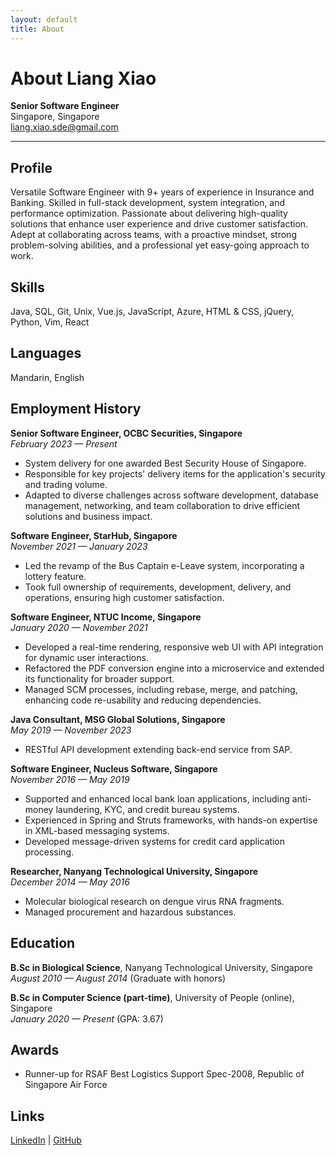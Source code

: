 ```yaml
---
layout: default
title: About
---
```

# About Liang Xiao

**Senior Software Engineer**  
Singapore, Singapore  
liang.xiao.sde@gmail.com

---

## Profile
Versatile Software Engineer with 9+ years of experience in Insurance and Banking. Skilled in full-stack development, system integration, and performance optimization. Passionate about delivering high-quality solutions that enhance user experience and drive customer satisfaction. Adept at collaborating across teams, with a proactive mindset, strong problem-solving abilities, and a professional yet easy-going approach to work.

## Skills
Java, SQL, Git, Unix, Vue.js, JavaScript, Azure, HTML & CSS, jQuery, Python, Vim, React

## Languages
Mandarin, English

## Employment History
**Senior Software Engineer, OCBC Securities, Singapore**  
_February 2023 — Present_  
- System delivery for one awarded Best Security House of Singapore.
- Responsible for key projects' delivery items for the application's security and trading volume.
- Adapted to diverse challenges across software development, database management, networking, and team collaboration to drive efficient solutions and business impact.

**Software Engineer, StarHub, Singapore**  
_November 2021 — January 2023_  
- Led the revamp of the Bus Captain e-Leave system, incorporating a lottery feature.
- Took full ownership of requirements, development, delivery, and operations, ensuring high customer satisfaction.

**Software Engineer, NTUC Income, Singapore**  
_January 2020 — November 2021_  
- Developed a real-time rendering, responsive web UI with API integration for dynamic user interactions.
- Refactored the PDF conversion engine into a microservice and extended its functionality for broader support.
- Managed SCM processes, including rebase, merge, and patching, enhancing code re-usability and reducing dependencies.

**Java Consultant, MSG Global Solutions, Singapore**  
_May 2019 — November 2023_  
- RESTful API development extending back-end service from SAP.

**Software Engineer, Nucleus Software, Singapore**  
_November 2016 — May 2019_  
- Supported and enhanced local bank loan applications, including anti-money laundering, KYC, and credit bureau systems.
- Experienced in Spring and Struts frameworks, with hands-on expertise in XML-based messaging systems.
- Developed message-driven systems for credit card application processing.

**Researcher, Nanyang Technological University, Singapore**  
_December 2014 — May 2016_  
- Molecular biological research on dengue virus RNA fragments.
- Managed procurement and hazardous substances.

## Education
**B.Sc in Biological Science**, Nanyang Technological University, Singapore  
_August 2010 — August 2014_ (Graduate with honors)

**B.Sc in Computer Science (part-time)**, University of People (online), Singapore  
_January 2020 — Present_ (GPA: 3.67)

## Awards
- Runner-up for RSAF Best Logistics Support Spec-2008, Republic of Singapore Air Force

## Links
[LinkedIn](https://www.linkedin.com/in/your-linkedin) | [GitHub](https://github.com/your-github)